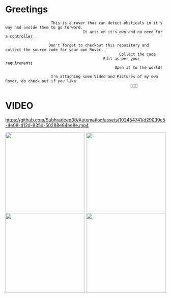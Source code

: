 # Greetings

```
                    This is a rover that can detect obsticals in it's way and avoide them to go forword.
                                  It acts on it's own and no need for a controller.

                   Don't forget to checkout this repository and collect the source code for your own Rover.
                                                  Collect the code
                                           Edit as per your requirements
                                                Open it to the world!

                    I'm attaching some Video and Pictures of my own Rover, do check out if you like.
                                                       🙂🙂🙂

```

# VIDEO

https://github.com/Subhradeep00/Automation/assets/102454741/d29039e5-4e08-412d-835d-50288e84ee8e.mp4

<div align="center">
<img src="https://graph.org/file/08acea7cdc5315385244a.jpg" width="250" height="250"/>
<img src="https://telegra.ph/file/b8167fdc8ad95d8896433.jpg" width="250" height="250"/>
<img src="https://graph.org/file/40163d324ac965fbc58a4.jpg" width="250" height="250"/>
<img src="https://graph.org/file/5f0759a9017413573e679.jpg" width="250" height="250"/>
</div>
